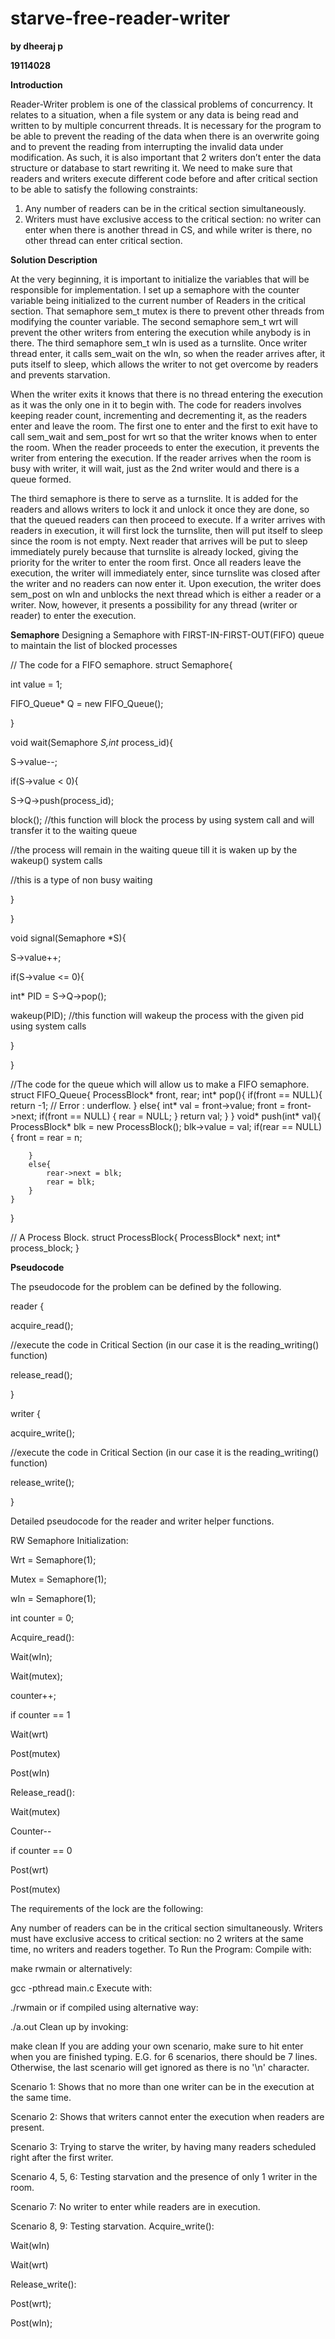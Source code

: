 # starve-free-reader-writer
**by dheeraj p**

**19114028**


**Introduction**

Reader-Writer problem is one of the classical problems of concurrency. It relates to a situation,
when a file system or any data is being read and written to by multiple concurrent threads. It is
necessary for the program to be able to prevent the reading of the data when there is an overwrite
going and to prevent the reading from interrupting the invalid data under modification. As such, it is
also important that 2 writers don’t enter the data structure or database to start rewriting it. We need
to make sure that readers and writers execute different code before and after critical section to be
able to satisfy the following constraints:
1. Any number of readers can be in the critical section simultaneously.
2. Writers must have exclusive access to the critical section: no writer can enter when there is
another thread in CS, and while writer is there, no other thread can enter critical section.

**Solution Description**

At the very beginning, it is important to initialize the variables that will be responsible for
implementation. I set up a semaphore with the counter variable being initialized to the current
number of Readers in the critical section. That semaphore sem_t mutex is there to prevent other
threads from modifying the counter variable. The second semaphore sem_t wrt will prevent the
other writers from entering the execution while anybody is in there. The third semaphore sem_t wIn
is used as a turnslite. Once writer thread enter, it calls sem_wait on the wIn, so when the reader
arrives after, it puts itself to sleep, which allows the writer to not get overcome by readers and
prevents starvation.

When the writer exits it knows that there is no thread entering the execution as it was the only one in
it to begin with. The code for readers involves keeping reader count, incrementing and decrementing
it, as the readers enter and leave the room. The first one to enter and the first to exit have to call
sem_wait and sem_post for wrt so that the writer knows when to enter the room. When the reader
proceeds to enter the execution, it prevents the writer from entering the execution. If the reader
arrives when the room is busy with writer, it will wait, just as the 2nd writer would and there is a
queue formed.

The third semaphore is there to serve as a turnslite. It is added for the readers and allows writers to
lock it and unlock it once they are done, so that the queued readers can then proceed to execute. If a
writer arrives with readers in execution, it will first lock the turnslite, then will put itself to sleep
since the room is not empty. Next reader that arrives will be put to sleep immediately purely because
that turnslite is already locked, giving the priority for the writer to enter the room first. Once all
readers leave the execution, the writer will immediately enter, since turnslite was closed after the
writer and no readers can now enter it. Upon execution, the writer does sem_post on wIn and
unblocks the next thread which is either a reader or a writer. Now, however, it presents a possibility
for any thread (writer or reader) to enter the execution.

**Semaphore**
Designing a Semaphore with FIRST-IN-FIRST-OUT(FIFO) queue to maintain the list of blocked processes

// The code for a FIFO semaphore.
struct Semaphore{

  int value = 1;

FIFO_Queue* Q = new FIFO_Queue();

}
    
void wait(Semaphore *S,int* process_id){

S->value--;

if(S->value < 0){

S->Q->push(process_id);

block(); //this function will block the process by using system call and will transfer it to the waiting queue

//the process will remain in the waiting queue till it is waken up by the wakeup() system calls

//this is a type of non busy waiting

}

}
    

void signal(Semaphore *S){

S->value++;

if(S->value <= 0){

int* PID = S->Q->pop();

wakeup(PID); //this function will wakeup the process with the given pid using system calls

}

}


//The code for the queue which will allow us to make a FIFO semaphore.
struct FIFO_Queue{
    ProcessBlock* front, rear;
    int* pop(){
        if(front == NULL){
            return -1;            // Error : underflow.
        }
        else{
            int* val = front->value;
            front = front->next;
            if(front == NULL)
            {
                rear = NULL;
            }
            return val;
        }
    }
    void* push(int* val){
        ProcessBlock* blk = new ProcessBlock();
        blk->value = val;
        if(rear == NULL){
            front = rear = n;
            
        }
        else{
            rear->next = blk;
            rear = blk;
        }
    }
    
}

// A Process Block.
struct ProcessBlock{
    ProcessBlock* next;
    int* process_block;
}

**Pseudocode**

The pseudocode for the problem can be defined by the following.

reader {

acquire_read();

//execute the code in Critical Section (in our case it is the reading_writing() function)

release_read();

} 

writer {

acquire_write();

//execute the code in Critical Section (in our case it is the reading_writing() function)

release_write();

}

Detailed pseudocode for the reader and writer helper functions.

RW Semaphore Initialization:

Wrt = Semaphore(1);

Mutex = Semaphore(1);

wIn = Semaphore(1);

int counter = 0;

Acquire_read():

Wait(wIn);

Wait(mutex);

counter++;

if counter == 1

Wait(wrt)

Post(mutex)

Post(wIn)


Release_read():

Wait(mutex)

Counter--

if counter == 0

Post(wrt)

Post(mutex)

 The requirements of the lock are the following:

Any number of readers can be in the critical section simultaneously.
Writers must have exclusive access to critical section: no 2 writers at the same time, no writers and readers together.
To Run the Program: Compile with:

make rwmain
or alternatively:

gcc -pthread main.c
Execute with:

./rwmain 
or if compiled using alternative way:

./a.out
Clean up by invoking:

make clean
If you are adding your own scenario, make sure to hit enter when you are finished typing. E.G. for 6 scenarios, there should be 7 lines. Otherwise, the last scenario will get ignored as there is no '\n' character.

Scenario 1: Shows that no more than one writer can be in the execution at the same time.

Scenario 2: Shows that writers cannot enter the execution when readers are present.

Scenario 3: Trying to starve the writer, by having many readers scheduled right after the first writer.

Scenario 4, 5, 6: Testing starvation and the presence of only 1 writer in the room.

Scenario 7: No writer to enter while readers are in execution.

Scenario 8, 9: Testing starvation.
Acquire_write():

Wait(wIn)

Wait(wrt)

Release_write():

Post(wrt);

Post(wIn);
